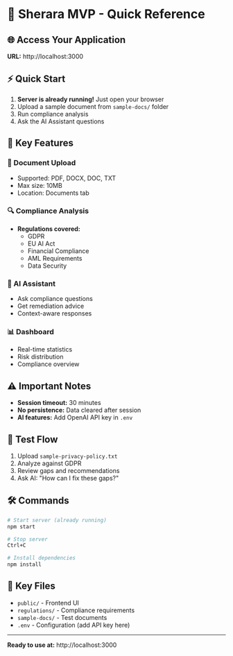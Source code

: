 # 🚀 Sherara MVP - Quick Reference

## 🌐 Access Your Application
**URL:** http://localhost:3000

## ⚡ Quick Start
1. **Server is already running!** Just open your browser
2. Upload a sample document from `sample-docs/` folder
3. Run compliance analysis
4. Ask the AI Assistant questions

## 🔑 Key Features

### 📄 Document Upload
- Supported: PDF, DOCX, DOC, TXT
- Max size: 10MB
- Location: Documents tab

### 🔍 Compliance Analysis
- **Regulations covered:**
  - GDPR
  - EU AI Act
  - Financial Compliance
  - AML Requirements
  - Data Security

### 💬 AI Assistant
- Ask compliance questions
- Get remediation advice
- Context-aware responses

### 📊 Dashboard
- Real-time statistics
- Risk distribution
- Compliance overview

## ⚠️ Important Notes
- **Session timeout:** 30 minutes
- **No persistence:** Data cleared after session
- **AI features:** Add OpenAI API key in `.env`

## 🧪 Test Flow
1. Upload `sample-privacy-policy.txt`
2. Analyze against GDPR
3. Review gaps and recommendations
4. Ask AI: "How can I fix these gaps?"

## 🛠️ Commands
```bash
# Start server (already running)
npm start

# Stop server
Ctrl+C

# Install dependencies
npm install
```

## 📁 Key Files
- `public/` - Frontend UI
- `regulations/` - Compliance requirements
- `sample-docs/` - Test documents
- `.env` - Configuration (add API key here)

---
**Ready to use at:** http://localhost:3000